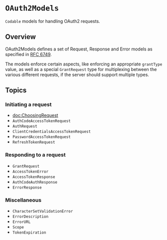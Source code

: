 # ``OAuth2Models``

`Codable` models for handling OAuth2 requests.

## Overview

OAuth2Models defines a set of Request, Response and Error models as specified in [RFC 6749](https://datatracker.ietf.org/doc/html/rfc6749).

The models enforce certain aspects, like enforcing an appropriate `grantType` value,
as well as a special ``GrantRequest`` type for multiplexing between the various
different requests, if the server should support multiple types.

## Topics

### Initiating a request

- <doc:ChoosingRequest>
- ``AuthCodeAccessTokenRequest``
- ``AuthRequest``
- ``ClientCredentialsAccessTokenRequest``
- ``PasswordAccessTokenRequest``
- ``RefreshTokenRequest``

### Responding to a request

- ``GrantRequest``
- ``AccessTokenError``
- ``AccessTokenResponse``
- ``AuthCodeAuthResponse``
- ``ErrorResponse``

### Miscellaneous

- ``CharacterSetValidationError``
- ``ErrorDescription``
- ``ErrorURL``
- ``Scope``
- ``TokenExpiration``
